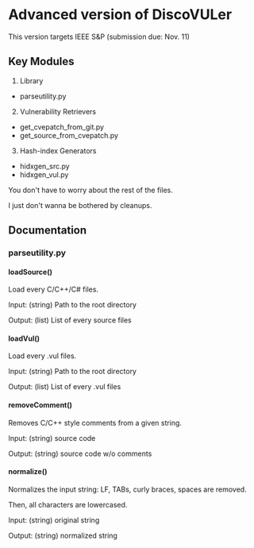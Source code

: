 # Advanced version of DiscoVULer
This version targets IEEE S&P (submission due: Nov. 11)

## Key Modules
1. Library
  + parseutility.py
2. Vulnerability Retrievers
  + get_cvepatch_from_git.py
  + get_source_from_cvepatch.py
3. Hash-index Generators
  + hidxgen_src.py
  + hidxgen_vul.py

You don't have to worry about the rest of the files.

I just don't wanna be bothered by cleanups.

## Documentation
### parseutility.py

#### loadSource()
Load every C/C++/C# files.

Input: (string) Path to the root directory

Output: (list) List of every source files

#### loadVul()
Load every .vul files.

Input: (string) Path to the root directory

Output: (list) List of every .vul files

#### removeComment()
Removes C/C++ style comments from a given string.

Input: (string) source code

Output: (string) source code w/o comments

#### normalize()
Normalizes the input string: LF, TABs, curly braces, spaces are removed.

Then, all characters are lowercased.

Input: (string) original string

Output: (string) normalized string

